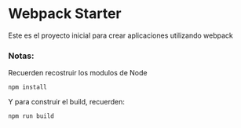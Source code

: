 # Webpack Starter

Este es el proyecto inicial para crear aplicaciones utilizando webpack

### Notas:
Recuerden recostruir los modulos de Node
```
npm install
```
Y para construir el build, recuerden:

```
npm run build
```